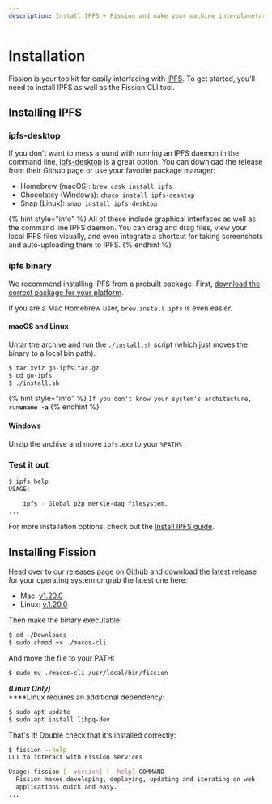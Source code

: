 ```yaml
---
description: Install IPFS + Fission and make your machine interplanetary!
---
```


# Installation

Fission is your toolkit for easily interfacing with [IPFS](https://ipfs.io/). To get started, you'll need to install IPFS as well as the Fission CLI tool.

## Installing IPFS

### ipfs-desktop

If you don't want to mess around with running an IPFS daemon in the command line, [ipfs-desktop](https://github.com/ipfs-shipyard/ipfs-desktop) is a great option. You can download the release from their Github page or use your favorite package manager:

* Homebrew \(macOS\): `brew cask install ipfs` 
* Chocolatey \(Windows\): `choco install ipfs-desktop` 
* Snap \(Linux\): `snap install ipfs-desktop` 

{% hint style="info" %}
All of these include graphical interfaces as well as the command line IPFS daemon. You can drag and drag files, view your local IPFS files visually, and even integrate a shortcut for taking screenshots and auto-uploading them to IPFS.
{% endhint %}

### ipfs binary

We recommend installing IPFS from a prebuilt package. First, [download the correct package for your platform](https://dist.ipfs.io/#go-ipfs).

If you are a Mac Homebrew user, `brew install ipfs` is even easier.

#### macOS and Linux

Untar the archive and run the `./install.sh` script \(which just moves the binary to a local bin path\).

```bash
$ tar xvfz go-ipfs.tar.gz
$ cd go-ipfs
$ ./install.sh
```

{% hint style="info" %}
`If you don't know your system's architecture, run`**`uname -a`**
{% endhint %}

#### Windows

Unzip the archive and move `ipfs.exe` to your `%PATH%` .

### Test it out

```bash
$ ipfs help
USAGE:

    ipfs - Global p2p merkle-dag filesystem.
...
```

For more installation options, check out the [Install IPFS guide](https://docs.ipfs.io/guides/guides/install/).

## Installing Fission

Head over to our [releases](https://github.com/fission-suite/web-api/releases) page on Github and download the latest release for your operating system or grab the latest one here:

* Mac: [v1.20.0](https://github.com/fission-suite/cli/releases/download/1.20.0/deb-cli)
* Linux: [v.1.](https://github.com/fission-suite/web-api/releases/download/1.16.0/deb-cli)[20.0](https://github.com/fission-suite/web-api/releases/download/1.16.0/deb-cli)

Then make the binary executable:

```bash
$ cd ~/Downloads
$ sudo chmod +x ./macos-cli
```

And move the file to your PATH:

```bash
$ sudo mv ./macos-cli /usr/local/bin/fission
```

_**\(Linux Only\)**_  
****Linux requires an additional dependency:

```bash
$ sudo apt update
$ sudo apt install libpq-dev
```

That's it! Double check that it's installed correctly:

```bash
$ fission --help
CLI to interact with Fission services

Usage: fission [--version] [--help] COMMAND
  Fission makes developing, deploying, updating and iterating on web
  applications quick and easy.
...
```

